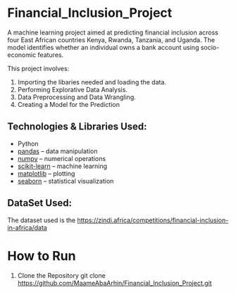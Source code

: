 # Financial_Inclusion_Project
A machine learning project aimed at predicting financial inclusion across four East African countries Kenya, Rwanda, Tanzania, and Uganda. The model identifies whether an individual owns a bank account using socio-economic features.

 This project involves:
1. Importing the libaries needed and loading the data.
 2. Performing Explorative Data Analysis.
 3. Data Preprocessing and Data Wrangling.
 4. Creating a Model for the Prediction

## Technologies & Libraries Used:
- Python
- [pandas](https://pandas.pydata.org/) – data manipulation
- [numpy](https://numpy.org/) – numerical operations
- [scikit-learn](https://scikit-learn.org/) – machine learning
- [matplotlib](https://matplotlib.org/) – plotting
- [seaborn](https://seaborn.pydata.org/) – statistical visualization

## DataSet Used:
The dataset used is the https://zindi.africa/competitions/financial-inclusion-in-africa/data

# How to Run
1. Clone the Repository
git clone https://github.com/MaameAbaArhin/Financial_Inclusion_Project.git 
